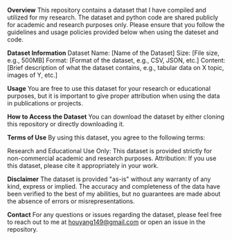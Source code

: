 **Overview**
This repository contains a dataset that I have compiled and utilized for my research. The dataset and python code are shared publicly for academic and research purposes only. Please ensure that you follow the guidelines and usage policies provided below when using the dateset and code.

**Dataset Information**
Dataset Name: [Name of the Dataset]
Size: [File size, e.g., 500MB]
Format: [Format of the dataset, e.g., CSV, JSON, etc.]
Content: [Brief description of what the dataset contains, e.g., tabular data on X topic, images of Y, etc.]


**Usage**
You are free to use this dataset for your research or educational purposes, but it is important to give proper attribution when using the data in publications or projects.

**How to Access the Dataset**
You can download the dataset by either cloning this repository or directly downloading it.

**Terms of Use**
By using this dataset, you agree to the following terms:

Research and Educational Use Only: This dataset is provided strictly for non-commercial academic and research purposes.
Attribution: If you use this dataset, please cite it appropriately in your work.

**Disclaimer**
The dataset is provided "as-is" without any warranty of any kind, express or implied.
The accuracy and completeness of the data have been verified to the best of my abilities, but no guarantees are made about the absence of errors or misrepresentations.

**Contact**
For any questions or issues regarding the dataset, please feel free to reach out to me at houyang149@gmail.com or open an issue in the repository.
